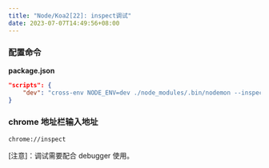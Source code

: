 ```yaml
---
title: "Node/Koa2[22]: inspect调试"
date: 2023-07-07T14:49:56+08:00
---
```


### 配置命令

**package.json**

```json
"scripts": {
	"dev": "cross-env NODE_ENV=dev ./node_modules/.bin/nodemon --inspect=9229 bin/www"
}
```

### chrome 地址栏输入地址

```sh
chrome://inspect
```

[注意]：调试需要配合 debugger 使用。
